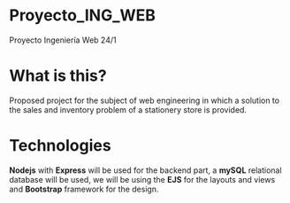 # Proyecto_ING_WEB
Proyecto Ingeniería Web 24/1
# What is this?

Proposed project for the subject of web engineering in which a solution to the sales and inventory problem of a stationery store is provided.


# Technologies

**Nodejs** with **Express** will be used for the backend part, a **mySQL** relational database will be used, we will be using the **EJS** for the layouts and views and **Bootstrap** framework for the design.
